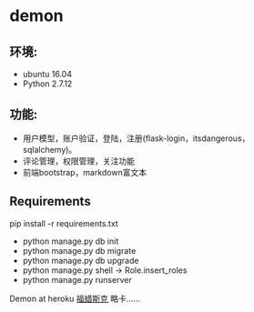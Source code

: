 # demon

## 环境:
* ubuntu 16.04
* Python 2.7.12
## 功能:
* 用户模型，账户验证，登陆，注册(flask-login，itsdangerous，sqlalchemy)。
* 评论管理，权限管理，关注功能
* 前端bootstrap，markdown富文本

## Requirements
pip install -r requirements.txt

* python manage.py db init
* python manage.py db migrate
* python manage.py db upgrade
* python manage.py shell -> Role.insert_roles
* python manage.py runserver

Demon at heroku [福蜡斯克](http://woowooh.herokuapp.com/) 略卡…… 
